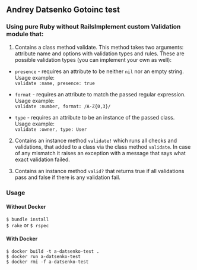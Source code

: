 ## Andrey Datsenko Gotoinc test

### Using pure Ruby without RailsImplement custom Validation module that:

1. Contains a class method validate. This method takes two arguments: attribute
name and options with validation types and rules. These are possible validation
types (you can implement your own as well):

  - `presence` - requires an attribute to be neither `nil` nor an empty string.  
  Usage example:  
  `validate :name, presence: true`  

  - `format` - requires an attribute to match the passed regular expression.  
  Usage example:  
  `validate :number, format: /A-Z{0,3}/`  

  - `type` - requires an attribute to be an instance of the passed class.  
  Usage example:  
  `validate :owner, type: User`  

2. Contains an instance method `validate!` which runs all checks and validations,
that added to a class via the class method `validate`. In case of any mismatch it raises
an exception with a message that says what exact validation failed.

3. Contains an instance method `valid?` that returns true if all validations pass
and false if there is any validation fail.

### Usage

#### Without Docker
`$ bundle install`  
`$ rake` or `$ rspec`  

#### With Docker

`$ docker build -t a-datsenko-test .`  
`$ docker run a-datsenko-test`  
`$ docker rmi -f a-datsenko-test`  
